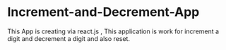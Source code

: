 # Increment-and-Decrement-App
This App is creating via react.js , This application is work for increment a digit and decrement a digit and also reset.
